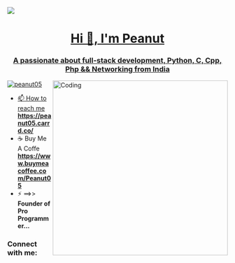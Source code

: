 <!--[MasterHead](https://1.bp.blogspot.com/-7A4WynwLsMw/XbBpCXG8fHI/AAAAAAAAMt4/uOa1bpLskYgrwGbllhSu2SDj_Mig8SXJQCLcBGAsYHQ/s1600/2000_600px.gif) -->
<!--<a href=#><img src="Contri.svg"></a> -->
<a href=#><img src="https://www.bing.com/th/id/OGC.0c8c8d6a53a25144c1bb21b3e64b0913?pid=1.7&rurl=https%3a%2f%2fthumbs.gfycat.com%2fBetterHandmadeGull-size_restricted.gif&ehk=HkEDZwnadQU0eOdS5%2fA6LPzHxvsh%2f6wv5sYD9B3mHuY%3d">
<h1 align="center">Hi 👋, I'm Peanut</h1>
<h3 align="center">A passionate about full-stack development, Python, C, Cpp, Php && Networking from India</h3>
<!-- <img align="right" alt="Coding" width="400" src="https://i.pinimg.com/originals/41/7e/be/417ebee986aec41629278b1e04cfbfe9.gif"> --> <!-- thats small right side image -->

<img align="right" alt="Coding" width="400" src="https://www.bing.com/th/id/OGC.91b513350e4fc3e7ac634fbcca36fc25?pid=1.7&rurl=https%3a%2f%2frepository-images.githubusercontent.com%2f462900780%2f0a10af70-6cbf-46df-9071-0ff586a3b1d6&ehk=ZeyKqmdBs%2fgq4BiOGiutPPkqAPTrKPMoDamz%2fR9TYFs%3d">

<p align="left"> <img src="https://komarev.com/ghpvc/?username=peanut05&label=Profile%20views&color=0e75b6&style=flat" alt="peanut05" /> </p>

- 📫 How to reach me **https://peanut05.carrd.co/**
- ☕ Buy Me A Coffe **https://www.buymeacoffee.com/Peanut05**
- ⚡ ==>> **Founder of Pro Programmer...**

<h3 align="left">Connect with me:</h3>
<!-- <p align="left">
<a href="https://instagram.com/peanut_butter.bat" target="blank"><img align="center" src="https://raw.githubusercontent.com/rahuldkjain/github-profile-readme-generator/master/src/images/icons/Social/instagram.svg" alt="peanut_butter.bat" height="30" width="40" /></a>
<a href="https://discord.gg/njA6F54j" target="blank"><img align="center" src="https://raw.githubusercontent.com/rahuldkjain/github-profile-readme-generator/master/src/images/icons/Social/discord.svg" alt="njA6F54j" height="30" width="40" /></a>
</p>

<h3 align="left">Languages and Tools:</h3>
<p align="left"> <a href="https://developer.android.com" target="_blank" rel="noreferrer"> <img src="https://raw.githubusercontent.com/devicons/devicon/master/icons/android/android-original-wordmark.svg" alt="android" width="40" height="40"/> </a> <a href="https://www.cprogramming.com/" target="_blank" rel="noreferrer"> <img src="https://raw.githubusercontent.com/devicons/devicon/master/icons/c/c-original.svg" alt="c" width="40" height="40"/> </a> <a href="https://www.w3schools.com/cpp/" target="_blank" rel="noreferrer"> <img src="https://raw.githubusercontent.com/devicons/devicon/master/icons/cplusplus/cplusplus-original.svg" alt="cplusplus" width="40" height="40"/> </a> <a href="https://www.w3schools.com/css/" target="_blank" rel="noreferrer"> <img src="https://raw.githubusercontent.com/devicons/devicon/master/icons/css3/css3-original-wordmark.svg" alt="css3" width="40" height="40"/> </a> <a href="https://www.w3.org/html/" target="_blank" rel="noreferrer"> <img src="https://raw.githubusercontent.com/devicons/devicon/master/icons/html5/html5-original-wordmark.svg" alt="html5" width="40" height="40"/> </a> <a href="https://www.java.com" target="_blank" rel="noreferrer"> <img src="https://raw.githubusercontent.com/devicons/devicon/master/icons/java/java-original.svg" alt="java" width="40" height="40"/> </a> <a href="https://developer.mozilla.org/en-US/docs/Web/JavaScript" target="_blank" rel="noreferrer"> <img src="https://raw.githubusercontent.com/devicons/devicon/master/icons/javascript/javascript-original.svg" alt="javascript" width="40" height="40"/> </a> <a href="https://www.linux.org/" target="_blank" rel="noreferrer"> <img src="https://raw.githubusercontent.com/devicons/devicon/master/icons/linux/linux-original.svg" alt="linux" width="40" height="40"/> </a> <a href="https://www.php.net" target="_blank" rel="noreferrer"> <img src="https://raw.githubusercontent.com/devicons/devicon/master/icons/php/php-original.svg" alt="php" width="40" height="40"/> </a> <a href="https://www.python.org" target="_blank" rel="noreferrer"> <img src="https://raw.githubusercontent.com/devicons/devicon/master/icons/python/python-original.svg" alt="python" width="40" height="40"/> </a> </p>

<p><img align="left" src="https://github-readme-stats.vercel.app/api/top-langs?username=peanut05&show_icons=true&locale=en&layout=compact" alt="peanut05" /></p>

<p>&nbsp;<img align="center" src="https://github-readme-stats.vercel.app/api?username=peanut05&show_icons=true&locale=en" alt="peanut05" /></p>

<p><img align="center" src="https://github-readme-streak-stats.herokuapp.com/?user=peanut05&" alt="peanut05" /></p>
 -->
